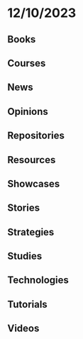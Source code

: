 # 12/10/2023

## Books

## Courses

## News

## Opinions

## Repositories

## Resources

## Showcases

## Stories

## Strategies

## Studies

## Technologies

## Tutorials

## Videos
